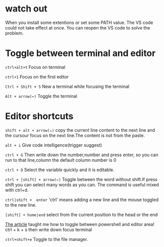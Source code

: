 # watch out
When you install some extentions or set some PATH value. The VS code could not take effect at once.
You can reopen the VS code to solve the problem.

# Toggle between terminal and editor
``` ctrl+alt+t ```
Focus on terminal

``` ctrl+1 ```
Focus on the first editor

``` Ctrl + Shift + 5 ```
New a terminal while focusing the terminal

``` Alt + arrow(←) ```
Toggle the terminal

# Editor shortcuts
``` shift + alt + arrow(↓) ```
copy the current line content to the next line and the cursour focus on the next line.The content is not from the paste.

``` alt + i ```
Give code intelligence(trigger suggest)

``` ctrl + G ``` 
Then write down the number,number and press enter, so you can run to that line,column the default column number is 0

``` ctrl + D ```
Select the variable quickly and it is editable.

``` ctrl + [shift] + arrow(←) ```
Toggle between the word without shift.If press shift you can select many words as you can.
The command is useful mixed with ctrl+d.

``` ctrl|shift +  enter ```
'ctrl' means adding a new line and the mouse toggled to the new line.

``` [shift] + home|end ```
select from the current position to the head or the end

[The article][link] taught me how to toggle between powershell and editor area!
ctrl + k + s then write down focus terminal

``` ctrl+shift+e ```
Toggle to the file manager.

[link]: https://blog.csdn.net/Jeffxu_lib/article/details/86651173

